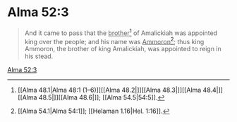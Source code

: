# Alma 52:3

> And it came to pass that the <u>brother</u>[^a] of Amalickiah was appointed king over the people; and his name was <u>Ammoron</u>[^b]; thus king Ammoron, the brother of king Amalickiah, was appointed to reign in his stead.

[Alma 52:3](https://www.churchofjesuschrist.org/study/scriptures/bofm/alma/52?lang=eng&id=p3#p3)


[^a]: [[Alma 48.1|Alma 48:1 (1–6)]][[Alma 48.2|]][[Alma 48.3|]][[Alma 48.4|]][[Alma 48.5|]][[Alma 48.6|]]; [[Alma 54.5|54:5]].  
[^b]: [[Alma 54.1|Alma 54:1]]; [[Helaman 1.16|Hel. 1:16]].  
